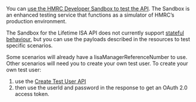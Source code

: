 You can [use the HMRC Developer Sandbox to test the API](https://test-developer.service.hmrc.gov.uk/api-documentation/docs/sandbox/introduction).
The Sandbox is an enhanced testing service that functions as a simulator of HMRC’s production environment.

The Sandbox for the Lifetime ISA API does not currently support [stateful behaviour](https://test-developer.service.hmrc.gov.uk/api-documentation/docs/sandbox/stateful-behaviour),
but you can use the payloads described in the resources to test specific scenarios.

Some scenarios will already have a lisaManagerReferenceNumber to use.
Other scenarios will need you to create your own test user. To create your own test user:

1. use the [Create Test User API](https://test-developer.service.hmrc.gov.uk/api-documentation/docs/api/service/api-platform-test-user/1.0#_create-a-test-user-which-is-an-organisation_post_accordion)
1. then use the userId and password in the response to get an OAuth 2.0 access token.